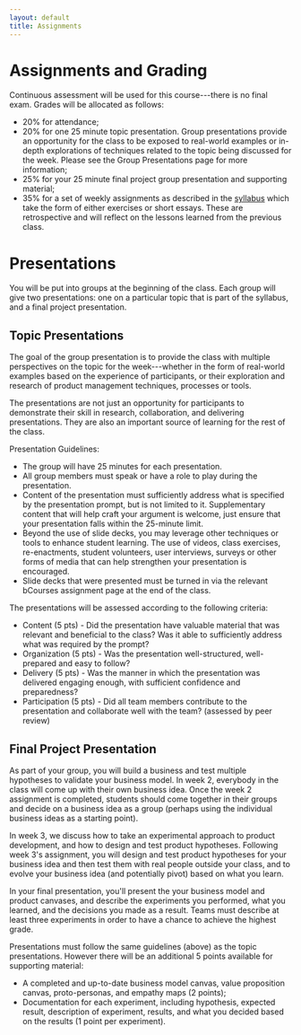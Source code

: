 ```yaml
---
layout: default
title: Assignments
---
```


# Assignments and Grading

Continuous assessment will be used for this course---there is no final exam. Grades will be allocated as follows:

* 20% for attendance;
* 20% for one 25 minute topic presentation. Group presentations provide an opportunity for the class to be exposed to real-world examples or in-depth explorations of techniques related to the topic being discussed for the week. Please see the Group Presentations page for more information;
* 25% for your 25 minute final project group presentation and supporting material;
* 35% for a set of weekly assignments as described in the [syllabus](/syllabus.html) which take the form of either exercises or short essays. These are retrospective and will reflect on the lessons learned from the previous class.

# Presentations

You will be put into groups at the beginning of the class. Each group will give two presentations: one on a particular topic that is part of the syllabus, and a final project presentation.

## Topic Presentations

The goal of the group presentation is to provide the class with
multiple perspectives on the topic for the week---whether in
the form of real-world examples based on the experience of
participants, or their exploration and research of product management
techniques, processes or tools.

The presentations are not just an opportunity for participants to
demonstrate their skill in research, collaboration, and delivering
presentations. They are also an important source of learning for the
rest of the class.

Presentation Guidelines:

* The group will have 25 minutes for each presentation. 
* All group members must speak or have a role to play during the presentation.
* Content of the presentation must sufficiently address what is specified by the presentation prompt, but is not limited to it. Supplementary content that will help craft your argument is welcome, just ensure that your presentation falls within the 25-minute limit.
* Beyond the use of slide decks, you may leverage other techniques or tools to enhance student learning. The use of videos, class exercises, re-enactments, student volunteers, user interviews, surveys or other forms of media that can help strengthen your presentation is encouraged.
* Slide decks that were presented must be turned in via the relevant bCourses assignment page at the end of the class.

The presentations will be assessed according to the following criteria:

* Content (5 pts) - Did the presentation have valuable material that
  was relevant and beneficial to the class? Was it able to
  sufficiently address what was required by the prompt?
* Organization (5 pts) - Was the presentation well-structured,
  well-prepared and easy to follow?
* Delivery (5 pts) - Was the manner in which the presentation was
  delivered engaging enough, with sufficient confidence and
  preparedness?
* Participation (5 pts) - Did all team members contribute to the
  presentation and collaborate well with the team? (assessed by peer review)

## Final Project Presentation

As part of your group, you will build a business and test multiple hypotheses to validate your business model. In week 2, everybody in the class will come up with their own business idea. Once the week 2 assignment is completed, students should come together in their groups and decide on a business idea as a group (perhaps using the individual business ideas as a starting point).

In week 3, we discuss how to take an experimental approach to product development, and how to design and test product hypotheses. Following week 3's assignment, you will design and test product hypotheses for your business idea and then test them with real people outside your class, and to evolve your business idea (and potentially pivot) based on what you learn.

In your final presentation, you'll present the your business model and product canvases, and describe the experiments you performed, what you learned, and the decisions you made as a result. Teams must describe at least three experiments in order to have a chance to achieve the highest grade.

Presentations must follow the same guidelines (above) as the topic presentations. However there will be an additional 5 points available for supporting material:

* A completed and up-to-date business model canvas, value proposition canvas, proto-personas, and empathy maps (2 points);
* Documentation for each experiment, including hypothesis, expected result, description of experiment, results, and what you decided based on the results (1 point per experiment).

